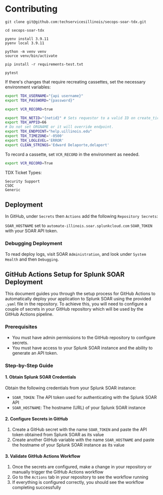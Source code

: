 # Contributing

```
git clone git@github.com:techservicesillinois/secops-soar-tdx.git

cd secops-soar-tdx

pyenv install 3.9.11
pyenv local 3.9.11

python -m venv venv
source venv/bin/activate

pip install -r requirements-test.txt

pytest
```

If there's changes that require recreating cassettes, set the necessary environment variables:

```sh
export TDX_USERNAME="{api username}"
export TDX_PASSWORD="{password}"

export VCR_RECORD=true

export TDX_NETID="{netid}" # Sets requestor to a valid ID on create_ticket.
export TDX_APPID=66
# Do not set ORGNAME or it will override endpoint.
export TDX_ENDPOINT="help.uillinois.edu"
export TDX_TIMEZONE='-0500'
export TDX_LOGLEVEL='ERROR'
export CLEAN_STRINGS='Edward Delaporte,delaport'
```

To record a cassette, set `VCR_RECORD` in the environment as needed.

```sh
export VCR_RECORD=True
```

TDX Ticket Types:

```
Security Support
CSOC
Generic
```

## Deployment

In GitHub, under 
`Secrets` then `Actions` add the following `Repository Secrets`:

`SOAR_HOSTNAME` set to `automate-illinois.soar.splunkcloud.com`
`SOAR_TOKEN` with your SOAR API token.

### Debugging Deployment

To read deploy logs, visit SOAR `Administration`, and look under `System Health` and then `Debugging`.

## GitHub Actions Setup for Splunk SOAR Deployment

This document guides you through the setup process for GitHub Actions to automatically deploy your application to Splunk SOAR using the provided `.yaml` file in the repository. To achieve this, you will need to configure a couple of secrets in your GitHub repository which will be used by the GitHub Actions pipeline.

### Prerequisites

- You must have admin permissions to the GitHub repository to configure secrets.
- You must have access to your Splunk SOAR instance and the ability to generate an API token.

### Step-by-Step Guide

#### 1. Obtain Splunk SOAR Credentials

Obtain the following credentials from your Splunk SOAR instance:

- `SOAR_TOKEN`: The API token used for authenticating with the Splunk SOAR API
- `SOAR_HOSTNAME`: The hostname (URL) of your Splunk SOAR instance

#### 2. Configure Secrets in GitHub
1. Create a GitHub secret with the name `SOAR_TOKEN` and paste the API token obtained from Splunk SOAR as its value
2. Create another GitHub variable with the name `SOAR_HOSTNAME` and paste the hostname of your Splunk SOAR instance as its value

#### 3. Validate GitHub Actions Workflow

1. Once the secrets are configured, make a change in your repository or manually trigger the GitHub Actions workflow
2. Go to the `Actions` tab in your repository to see the workflow running
3. If everything is configured correctly, you should see the workflow completing successfully
